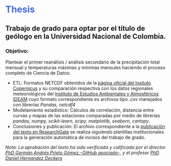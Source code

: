 # <span style="color:royalblue"> Thesis </span>

## Trabajo de grado para optar por el título de geólogo en la Universidad Nacional de Colombia.
### Objetivo:
Plantear el primer reanálisis / análisis secundario de la precipitación total mensual y temperaturas máximas y mínimas mensules haciendo el proceso completo de Ciencia de Datos: 
* ETL: Formatos NETCDF obtenidos de la [página oficial del Insituto Copernicus](https://cds.climate.copernicus.eu/cdsapp#!/dataset/reanalysis-era5-single-levels) y su comparación respectiva con los datos regionales meteorológicos del [Instituto de Estudios Ambientales y Atmosféricos IDEAM](https://dhime.ideam.gov.co/atencionciudadano/) cuyo formato correspondiente es archivos tipo *.csv* manejados con librerías *Pandas, netcdf4*
* Modelamiento estadístico: Cálculos de correlación, distancia entre curvas y mapas de las estaciones comparadas por medio de librerías *pandas, numpy, scikit-learn, scipy, matplotlib, seaborn, cartopy*.
* Conclusiones y publicación: El archivo correspondiente a la [publicación del texto en ResearchGate](https://www.researchgate.net/publication/367524836_Reanalisis_de_la_variabilidad_temporal_de_la_precipitacion_y_la_temperatura_en_Colombia_a_partir_del_modelamiento_global_ERA5) se realiza siguiendo plantillas institucionales para la generación automática de incisos del trabajo de grado. 


*Nota: La aprobación del texto ha sido verificada y calificada por el director [PhD Germán Andrés Prieto Gómez](http://ciencias.bogota.unal.edu.co/menu-principal/la-facultad/directorio-docente/?tx_unaldirectorio_contactlist%5Bperson%5D=206&tx_unaldirectorio_contactlist%5Baction%5D=show&tx_unaldirectorio_contactlist%5Bcontroller%5D=Person&cHash=ced2fcd52a1da0b08f5f9342ef4f93d3)[,-GitHub asociado-,](https://github.com/gaprieto?tab=repositories) y el profesor [PhD Daniel Hernandez Deckers](http://ciencias.bogota.unal.edu.co/departamentos/departamento-de-geociencias/directorio-docente/?tx_unaldirectorio_contactlist%5Bperson%5D=179&tx_unaldirectorio_contactlist%5Baction%5D=show&tx_unaldirectorio_contactlist%5Bcontroller%5D=Person&cHash=d5f2de2466c81df61e7b75aacda94a1b)*
